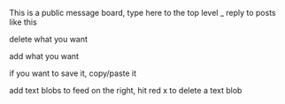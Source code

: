 This is a public message board, type here to the top level
    \_ reply to posts like this

delete what you want

add what you want

if you want to save it, copy/paste it

add text blobs to feed on the right, hit red x to delete a text blob